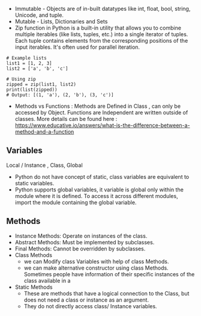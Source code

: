 - Immutable - Objects are of in-built datatypes like int, float, bool, string, Unicode, and tuple.
- Mutable - Lists, Dictionaries and Sets
- Zip function in Python is a built-in utility that allows you to combine multiple iterables (like lists, tuples, etc.) into a single iterator of tuples. Each tuple contains elements from the corresponding positions of the input iterables. It's often used for parallel iteration.

```
# Example lists
list1 = [1, 2, 3]
list2 = ['a', 'b', 'c']

# Using zip
zipped = zip(list1, list2)
print(list(zipped))
# Output: [(1, 'a'), (2, 'b'), (3, 'c')]
```

- Methods vs Functions : Methods are Defined in Class , can only be accessed by Object. Functions are Independent are written outside of classes. More details can be found here : https://www.educative.io/answers/what-is-the-difference-between-a-method-and-a-function

## Variables

Local / Instance , Class, Global

- Python do not have concept of static, class variables are equivalent to static variables.
- Python supports global variables, it variable is global only within the module where it is defined. To access it across different modules, import the module containing the global variable.

## Methods

- Instance Methods: Operate on instances of the class.
- Abstract Methods: Must be implemented by subclasses.
- Final Methods: Cannot be overridden by subclasses.
- Class Methods
  - we can Modify class Variables with help of class Methods.
  - we can make alternative constructor using class Methods. Sometimes people have information of their specific instances of the class available in a
- Static Methods
  - These are methods that have a logical connection to the Class, but does not need a class or instance as an argument.
  - They do not directly access class/ Instance variables.
